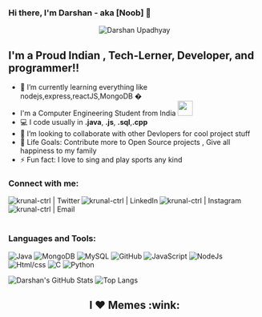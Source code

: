 



### Hi there, I'm Darshan - aka [Noob] 👋

<p align="center">
  <img src="https://komarev.com/ghpvc/?username=Darshan-upadhyay1110" alt="Darshan Upadhyay" /> 
</p>




## I'm a Proud Indian , Tech-Lerner, Developer, and programmer!!


- 🌱 I’m currently learning everything like nodejs,express,reactJS,MongoDB �
-  I'm a Computer Engineering Student from India 
      <img src="https://media.giphy.com/media/WUlplcMpOCEmTGBtBW/giphy.gif" width="30">
- 💻 I code usually in **.java**, **.js**, **.sql**,**.cpp**
- 👯 I’m looking to collaborate with other Devlopers for cool project stuff
- 🥅 Life Goals: Contribute more to Open Source projects , Give all happiness
to my family
- ⚡ Fun fact: I love to sing and play sports any kind



### Connect with me:
[<img align="left" alt="krunal-ctrl | Twitter" src="https://img.shields.io/badge/-twitter-black?style=for-the-badge&logo=twitter" />](https://twitter.com/Darshan41847783)
[<img align="left" alt="krunal-ctrl | LinkedIn" src="https://img.shields.io/badge/-linkedin-black?style=for-the-badge&logo=linkedin" />](https://www.linkedin.com/in/darshan-upadhyay-9491481a3/)
[<img align="left" alt="krunal-ctrl | Instagram" src="https://img.shields.io/badge/-instagram-black?style=for-the-badge&logo=instagram" />](https://www.instagram.com/_darshan_1110/)
[<img align="left" alt="krunal-ctrl | Email" src="https://img.shields.io/badge/-mail-black?style=for-the-badge&logo=gmail" />](mailto:1110darshan@gmail.com)
<br />
<br/>
<br/>


### Languages and Tools:

![Java](https://img.shields.io/badge/-java-black?style=for-the-badge&logo=java)
![MongoDB](https://img.shields.io/badge/-MongoDB-black?style=for-the-badge&logo=mongodb)
![MySQL](https://img.shields.io/badge/-MySQL-black?style=for-the-badge&logo=mysql)
![GitHub](https://img.shields.io/badge/-GitHub-black?style=for-the-badge&logo=github)
![JavaScript](https://img.shields.io/badge/-javascript-black?style=for-the-badge&logo=javascript)
![NodeJs](https://img.shields.io/badge/-nodejs-black?style=for-the-badge&logo=nodejs)
![Html/css](https://img.shields.io/badge/-Html/css-black?style=for-the-badge&logo=Html/css)
![C](https://img.shields.io/badge/-c++-black?style=for-the-badge&logo=c++)
![Python](https://img.shields.io/badge/-Python-black?style=for-the-badge&logo=python)



![Darshan's GitHub Stats](https://github-readme-stats.vercel.app/api?username=darshan-upadhyay1110&show_icons=true&hide_border=true&theme=dracula)
![Top Langs](https://github-readme-stats.vercel.app/api/top-langs/?username=darshan-upadhyay1110&layout=compact&hide_border=false&theme=dracula)
<br>









<h2 align="center">I ❤️ Memes :wink:</h2>

